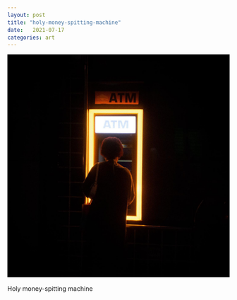 ```yaml
---
layout: post
title: "holy-money-spitting-machine"
date:   2021-07-17
categories: art
---
```


![holy-money-spitting-machine](/img/arts/holy-money-spitting-machine.jpg)

<span class='image-details'>
Holy money-spitting machine
</span>

